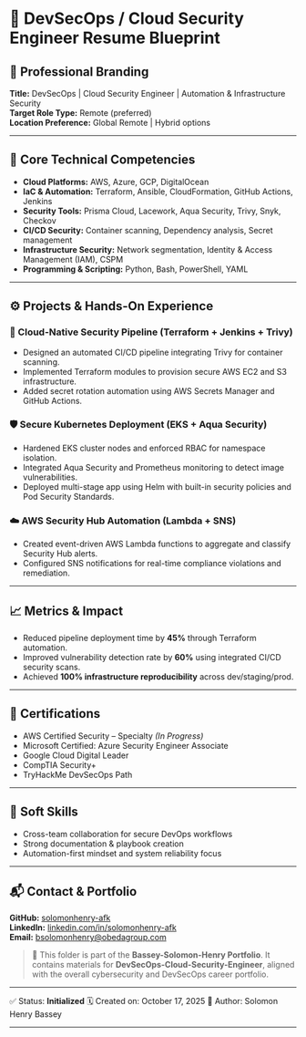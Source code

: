 # 🚀 DevSecOps / Cloud Security Engineer Resume Blueprint

## 🎯 Professional Branding
**Title:** DevSecOps | Cloud Security Engineer | Automation & Infrastructure Security  
**Target Role Type:** Remote (preferred)  
**Location Preference:** Global Remote | Hybrid options  

---

## 🧩 Core Technical Competencies
- **Cloud Platforms:** AWS, Azure, GCP, DigitalOcean  
- **IaC & Automation:** Terraform, Ansible, CloudFormation, GitHub Actions, Jenkins  
- **Security Tools:** Prisma Cloud, Lacework, Aqua Security, Trivy, Snyk, Checkov  
- **CI/CD Security:** Container scanning, Dependency analysis, Secret management  
- **Infrastructure Security:** Network segmentation, Identity & Access Management (IAM), CSPM  
- **Programming & Scripting:** Python, Bash, PowerShell, YAML  

---

## ⚙️ Projects & Hands-On Experience
### 🧠 Cloud-Native Security Pipeline (Terraform + Jenkins + Trivy)
- Designed an automated CI/CD pipeline integrating Trivy for container scanning.
- Implemented Terraform modules to provision secure AWS EC2 and S3 infrastructure.
- Added secret rotation automation using AWS Secrets Manager and GitHub Actions.

### 🛡️ Secure Kubernetes Deployment (EKS + Aqua Security)
- Hardened EKS cluster nodes and enforced RBAC for namespace isolation.
- Integrated Aqua Security and Prometheus monitoring to detect image vulnerabilities.
- Deployed multi-stage app using Helm with built-in security policies and Pod Security Standards.

### ☁️ AWS Security Hub Automation (Lambda + SNS)
- Created event-driven AWS Lambda functions to aggregate and classify Security Hub alerts.
- Configured SNS notifications for real-time compliance violations and remediation.

---

## 📈 Metrics & Impact
- Reduced pipeline deployment time by **45%** through Terraform automation.  
- Improved vulnerability detection rate by **60%** using integrated CI/CD security scans.  
- Achieved **100% infrastructure reproducibility** across dev/staging/prod.  

---

## 🧾 Certifications
- AWS Certified Security – Specialty *(In Progress)*  
- Microsoft Certified: Azure Security Engineer Associate  
- Google Cloud Digital Leader  
- CompTIA Security+  
- TryHackMe DevSecOps Path  

---

## 🧠 Soft Skills
- Cross-team collaboration for secure DevOps workflows  
- Strong documentation & playbook creation  
- Automation-first mindset and system reliability focus  

---

## 📬 Contact & Portfolio
**GitHub:** [solomonhenry-afk](https://github.com/solomonhenry-afk)  
**LinkedIn:** [linkedin.com/in/solomonhenry-afk](https://linkedin.com/in/solomonhenry-afk)  
**Email:** bsolomonhenry@obedagroup.com 


> 📘 This folder is part of the **Bassey-Solomon-Henry Portfolio**.
> It contains materials for **DevSecOps-Cloud-Security-Engineer**, aligned with the overall cybersecurity and DevSecOps career portfolio.

---

✅ Status: **Initialized**
🗓️ Created on: October 17, 2025
👤 Author: Solomon Henry Bassey

---
